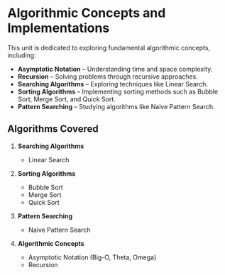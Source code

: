 # Algorithmic Concepts and Implementations  

This unit is dedicated to exploring fundamental algorithmic concepts, including:  

- **Asymptotic Notation** – Understanding time and space complexity.  
- **Recursion** – Solving problems through recursive approaches.  
- **Searching Algorithms** – Exploring techniques like Linear Search.  
- **Sorting Algorithms** – Implementing sorting methods such as Bubble Sort, Merge Sort, and Quick Sort.  
- **Pattern Searching** – Studying algorithms like Naive Pattern Search.  

## Algorithms Covered  

1. **Searching Algorithms**  
   - Linear Search  

2. **Sorting Algorithms**  
   - Bubble Sort  
   - Merge Sort  
   - Quick Sort  

3. **Pattern Searching**  
   - Naive Pattern Search  

4. **Algorithmic Concepts**  
   - Asymptotic Notation (Big-O, Theta, Omega)  
   - Recursion
